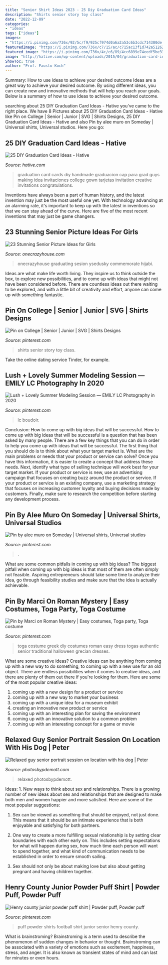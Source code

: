 ```yaml
---
title: "Senior Shirt Ideas 2023 - 25 Diy Graduation Card Ideas"
description: "Shirts senior story toy class"
date: "2022-12-09"
categories:
- "ideas"
tags: ["ideas"]
images:
- "https://i.pinimg.com/736x/92/5c/f9/925cf974d0a6a2a53c6b3cdc714380de.jpg"
featuredImage: "https://i.pinimg.com/736x/c7/15/ac/c715ac13f1d742a512621c38ea3ba930--diy-toga-toga-ideas.jpg"
featured_image: "https://i.pinimg.com/736x/4c/c6/89/4cc6899e74eedf5be333179b096938da.jpg"
image: "http://hative.com/wp-content/uploads/2015/04/graduation-card-ideas/9-graduation-card-ideas.jpg"
ShowToc: true
author: "Prof. Fausto Koch"
---
```



Summary: How to use ideas to achieve your desired outcome
Ideas are a great way to achieve your desired outcome. By using different ideas, you can create new and innovative methods that will help you reach your goals. Below is a summary of how to use ideas to achieve your desired outcome.

	

		
searching about 25 DIY Graduation Card Ideas - Hative you've came to the right place. We have 8 Pictures about 25 DIY Graduation Card Ideas - Hative like Pin on College | Senior | Junior | SVG | Shirts Designs, 25 DIY Graduation Card Ideas - Hative and also Pin by alee muro on Someday | Universal shirts, Universal studios. Here you go:
		
    
## 25 DIY Graduation Card Ideas - Hative

<img loading=lazy src="http://hative.com/wp-content/uploads/2015/04/graduation-card-ideas/9-graduation-card-ideas.jpg" onerror="this.onerror=null;this.src='https://tse1.mm.bing.net/th?id=OIP.V9nFmnMUBcFL9jpozW_--gHaJ4&amp;pid=15.1';" alt="25 DIY Graduation Card Ideas - Hative">

_Source: hative.com_

>graduation card cards diy handmade graduacion cap para grad guys making idea invitaciones college gown tarjetas invitation creative invitations congratulations. 

	

Inventions have always been a part of human history, and the latest invention may just be the most useful one yet. With technology advancing at an alarming rate, it's important to keep up with the latest in inventions so that we can stay ahead of the curve. Here are five of the most recent inventions that may just be game changers.

    
## 23 Stunning Senior Picture Ideas For Girls

<img loading=lazy src="https://cdn.onecrazyhouse.com/wp-content/uploads/2016/08/im-done-pose-682x1024.jpg" onerror="this.onerror=null;this.src='https://tse4.mm.bing.net/th?id=OIP.SXjYwQxXzHOD-qKXEz1M_AHaLH&amp;pid=15.1';" alt="23 Stunning Senior Picture Ideas for Girls">

_Source: onecrazyhouse.com_

>onecrazyhouse graduating sesion ysedusky commemorate hijabi. 

	

Ideas are what make life worth living. They inspire us to think outside the box, to explore new possibilities, and to come up with ideas that might not have been considered before. There are countless ideas out there waiting to be explored, and with a little bit of creativity and effort, anyone can come up with something fantastic.

    
## Pin On College | Senior | Junior | SVG | Shirts Designs

<img loading=lazy src="https://i.pinimg.com/736x/92/5c/f9/925cf974d0a6a2a53c6b3cdc714380de.jpg" onerror="this.onerror=null;this.src='https://tse4.mm.bing.net/th?id=OIP.U0LVW9JtGtOv7VCwGKER7wHaLH&amp;pid=15.1';" alt="Pin on College | Senior | Junior | SVG | Shirts Designs">

_Source: pinterest.com_

>shirts senior story toy class. 

	

Take the online dating service Tinder, for example.

    
## Lush + Lovely Summer Modeling Session — EMILY LC Photography In 2020

<img loading=lazy src="https://i.pinimg.com/736x/92/ef/2a/92ef2a5e2fe0064c7b413a13ed4d9635.jpg" onerror="this.onerror=null;this.src='https://tse3.mm.bing.net/th?id=OIP.9zw0ADURJV4MQ53p9oQKoQHaLH&amp;pid=15.1';" alt="Lush + Lovely Summer Modeling Session — EMILY LC Photography in 2020">

_Source: pinterest.com_

>lc boudoir. 

	

Conclusion: How to come up with big ideas that will be successful.
How to come up with big ideas that will be successful is a question that has been asked by many people. There are a few key things that you can do in order to help you come up with ideas that will be successful. The first thing that you should do is to think about what your target market is. What are the main problems or needs that your product or service can solve? Once you have this information, it is easier to create a concept that address these needs. Next, identify what type of selling technique will work best for your target market. If your product or service is new, use an advertising campaign that focuses on creating buzz around the product or service. If your product or service is an existing company, use a marketing strategy that focuses on increasing customer loyalty and buying decisions made by customers. Finally, make sure to research the competition before starting any development process.

    
## Pin By Alee Muro On Someday | Universal Shirts, Universal Studios

<img loading=lazy src="https://i.pinimg.com/736x/4c/c6/89/4cc6899e74eedf5be333179b096938da.jpg" onerror="this.onerror=null;this.src='https://tse3.mm.bing.net/th?id=OIP.n1xhjxmFhJVzaNfRumMZNwHaLc&amp;pid=15.1';" alt="Pin by alee muro on Someday | Universal shirts, Universal studios">

_Source: pinterest.com_

>. 

	

What are some common pitfalls in coming up with big ideas?
The biggest pitfall when coming up with big ideas is that most of them are often simply not feasible. Aspiring entrepreneurs should take some time to analyze their idea, go through feasibility studies and make sure that the idea is actually achievable.

    
## Pin By Marci On Roman Mystery | Easy Costumes, Toga Party, Toga Costume

<img loading=lazy src="https://i.pinimg.com/736x/c7/15/ac/c715ac13f1d742a512621c38ea3ba930--diy-toga-toga-ideas.jpg" onerror="this.onerror=null;this.src='https://tse1.mm.bing.net/th?id=OIP.YvCDBNBn2Pi926FL9JN66AHaOE&amp;pid=15.1';" alt="Pin by Marci on Roman Mystery | Easy costumes, Toga party, Toga costume">

_Source: pinterest.com_

>toga costume greek diy costumes roman easy dress togas authentic senior traditional halloween grecian dresses. 

	

What are some creative ideas?
Creative ideas can be anything from coming up with a new way to do something, to coming up with a new use for an old object. There are endless possibilities when it comes to creative ideas, and there are plenty of them out there if you're looking for them. Here are some of the most popular creative ideas: 
1. coming up with a new design for a product or service 
2. coming up with a new way to market your business 
3. coming up with a unique idea for a museum exhibit 
4. creating an innovative new product or service 
5. coming up with an interesting plan for saving the environment 
6. coming up with an innovative solution to a common problem 
7. coming up with an interesting concept for a game or movie 

    
## Relaxed Guy Senior Portrait Session On Location With His Dog | Peter

<img loading=lazy src="https://photosbypdemott.com/wp-content/uploads/2010/10/RR3D8236.jpg" onerror="this.onerror=null;this.src='https://tse1.mm.bing.net/th?id=OIP.toXZrM_HlMv-jpEyP1HAKQHaLH&amp;pid=15.1';" alt="Relaxed guy senior portrait session on location with his dog | Peter">

_Source: photosbypdemott.com_

>relaxed photosbypdemott. 

	

Ideas: 1. New ways to think about sex and relationships.
There is a growing number of new ideas about sex and relationships that are designed to make both men and women happier and more satisfied. Here are some of the most popular suggestions:
1. Sex can be viewed as something that should be enjoyed, not just done. This means that it should be an intimate experience that is both enjoyable and satisfying for both partners.

2. One way to create a more fulfilling sexual relationship is by setting clear boundaries with each other early on. This includes setting expectations for what will happen during sex, how much time each person will want to spend together, and what kind of communication needs to be established in order to ensure smooth sailing.

3. Sex should not only be about making love but also about getting pregnant and having children together.

    
## Henry County Junior Powder Puff Shirt | Powder Puff, Powder Puff

<img loading=lazy src="https://i.pinimg.com/736x/0f/25/43/0f25439cf5a5aa55097547d9c71802ce--senior-shirts-softball-mom.jpg" onerror="this.onerror=null;this.src='https://tse4.mm.bing.net/th?id=OIP.H7KRSy27sBG8wAbFc03tswHaJ4&amp;pid=15.1';" alt="Henry county junior powder puff shirt | Powder puff, Powder puff">

_Source: pinterest.com_

>puff powder shirts football shirt junior senior henry county. 

	

What is brainstroming?
Brainstroming is a term used to describe the phenomenon of sudden changes in behavior or thought. Brainstroming can be associated with a variety of emotions such as excitement, happiness, stress, and anger. It is also known as transient states of mind and can last for minutes or even hours.

